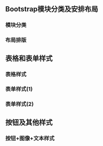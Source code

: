 ## Bootstrap模块分类及安排布局

### 模块分类

### 布局排版

## 表格和表单样式

### 表格样式

### 表单样式(1)

### 表单样式(2)

## 按钮及其他样式

### 按钮+图像+文本样式
